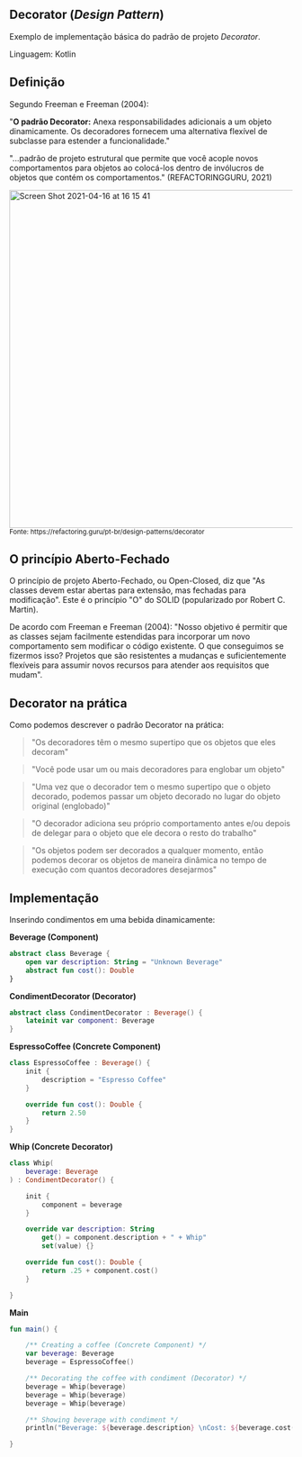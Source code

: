 ## Decorator (_Design Pattern_)
Exemplo de implementação básica do padrão de projeto _Decorator_.

Linguagem: Kotlin

## Definição

Segundo Freeman e Freeman (2004):

"**O padrão Decorator:** Anexa responsabilidades adicionais a um objeto dinamicamente. Os decoradores fornecem uma alternativa flexível de subclasse para estender a funcionalidade."

"...padrão de projeto estrutural que permite que você acople novos comportamentos para objetos ao colocá-los dentro de invólucros de objetos que contém os comportamentos." (REFACTORINGGURU, 2021)

<img width="600" alt="Screen Shot 2021-04-16 at 16 15 41" src="https://user-images.githubusercontent.com/5003410/126981567-17621016-1199-410f-9f8c-4be15b0a6a34.png">
<sup>Fonte: https://refactoring.guru/pt-br/design-patterns/decorator</sup>

## O princípio Aberto-Fechado

O princípio de projeto Aberto-Fechado, ou Open-Closed, diz que "As classes devem estar abertas para extensão, mas fechadas para modificação". Este é o princípio "O" do SOLID (popularizado por Robert C. Martin).

De acordo com Freeman e Freeman (2004): "Nosso objetivo é permitir que as classes sejam facilmente estendidas para incorporar um novo comportamento sem modificar o código existente. O que conseguimos se fizermos isso? Projetos que são resistentes a mudanças e suficientemente flexíveis para assumir novos recursos para atender aos requisitos que mudam".

## Decorator na prática

Como podemos descrever o padrão Decorator na prática:

> "Os decoradores têm o mesmo supertipo que os objetos que eles decoram"

> "Você pode usar um ou mais decoradores para englobar um objeto"

> "Uma vez que o decorador tem o mesmo supertipo que o objeto decorado, podemos passar um objeto decorado no lugar do objeto original (englobado)"

> "O decorador adiciona seu próprio comportamento antes e/ou depois de delegar para o objeto que ele decora o resto do trabalho"

> "Os objetos podem ser decorados a qualquer momento, então podemos decorar os objetos de maneira dinâmica no tempo de execução com quantos decoradores desejarmos"

## Implementação

Inserindo condimentos em uma bebida dinamicamente:

**Beverage (Component)**

```kotlin
abstract class Beverage {
    open var description: String = "Unknown Beverage"
    abstract fun cost(): Double
}
```

**CondimentDecorator (Decorator)**

```kotlin
abstract class CondimentDecorator : Beverage() {
    lateinit var component: Beverage
}
```

**EspressoCoffee (Concrete Component)**

```kotlin
class EspressoCoffee : Beverage() {
    init {
        description = "Espresso Coffee"
    }

    override fun cost(): Double {
        return 2.50
    }
}
```

**Whip (Concrete Decorator)**

```kotlin
class Whip(
    beverage: Beverage
) : CondimentDecorator() {

    init {
        component = beverage
    }

    override var description: String
        get() = component.description + " + Whip"
        set(value) {}

    override fun cost(): Double {
        return .25 + component.cost()
    }

}
```

**Main**

```kotlin
fun main() {

    /** Creating a coffee (Concrete Component) */
    var beverage: Beverage
    beverage = EspressoCoffee()

    /** Decorating the coffee with condiment (Decorator) */
    beverage = Whip(beverage)
    beverage = Whip(beverage)
    beverage = Whip(beverage)

    /** Showing beverage with condiment */
    println("Beverage: ${beverage.description} \nCost: ${beverage.cost()}")

}
```
